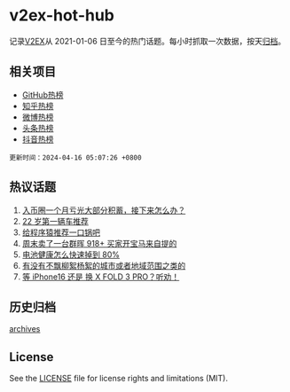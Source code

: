 # v2ex-hot-hub

 记录[V2EX](https://www.v2ex.com/)从 2021-01-06 日至今的热门话题。每小时抓取一次数据，按天[归档](archives)。
 
 ## 相关项目

- [GitHub热榜](https://github.com/lonnyzhang423/github-hot-hub)
- [知乎热榜](https://github.com/lonnyzhang423/zhihu-hot-hub)
- [微博热榜](https://github.com/lonnyzhang423/weibo-hot-hub)
- [头条热榜](https://github.com/lonnyzhang423/toutiao-hot-hub)
- [抖音热榜](https://github.com/lonnyzhang423/douyin-hot-hub)


 `更新时间：2024-04-16 05:07:26 +0800`

## 热议话题

1. [入币圈一个月亏光大部分积蓄，接下来怎么办？](https://www.v2ex.com/t/1032468)
1. [22 岁第一辆车推荐](https://www.v2ex.com/t/1032483)
1. [给程序猿推荐一口锅吧](https://www.v2ex.com/t/1032482)
1. [周末卖了一台群晖 918+ 买家开宝马来自提的](https://www.v2ex.com/t/1032558)
1. [电池健康怎么快速掉到 80%](https://www.v2ex.com/t/1032508)
1. [有没有不飘柳絮杨絮的城市或者地域范围之类的](https://www.v2ex.com/t/1032526)
1. [等 iPhone16 还是 换 X FOLD 3 PRO？听劝！](https://www.v2ex.com/t/1032481)

## 历史归档

[archives](archives)

## License

See the [LICENSE](LICENSE) file for license rights and limitations (MIT).

